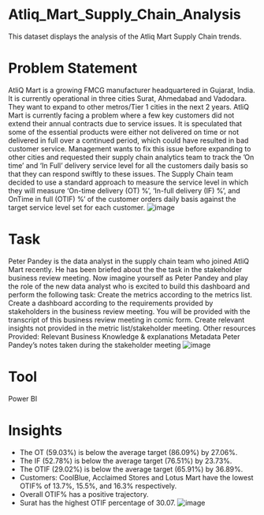 # Atliq_Mart_Supply_Chain_Analysis
This dataset displays the analysis of the Atliq Mart Supply Chain trends.

# Problem Statement
AtliQ Mart is a growing FMCG manufacturer headquartered in Gujarat, India. It is currently operational in three cities Surat, Ahmedabad and Vadodara. They want to expand to other metros/Tier 1 cities in the next 2 years.
AtliQ Mart is currently facing a problem where a few key customers did not extend their annual contracts due to service issues. It is speculated that some of the essential products were either not delivered on time or not delivered in full over a continued period, which could have resulted in bad customer service. Management wants to fix this issue before expanding to other cities and requested their supply chain analytics team to track the ’On time’ and ‘In Full’ delivery service level for all the customers daily basis so that they can respond swiftly to these issues.
The Supply Chain team decided to use a standard approach to measure the service level in which they will measure ‘On-time delivery (OT) %’, ‘In-full delivery (IF) %’, and OnTime in full (OTIF) %’ of the customer orders daily basis against the target service level set for each customer.
![image](https://user-images.githubusercontent.com/129093930/233623030-3c7455ce-df49-4c09-b273-eec6215010e4.png)

# Task
Peter Pandey is the data analyst in the supply chain team who joined AtliQ Mart recently. He has been briefed about the the task in the stakeholder business review meeting. Now imagine yourself as Peter Pandey and play the role of the new data analyst who is excited to build this dashboard and perform the following task:
Create the metrics according to the metrics list.
Create a dashboard according to the requirements provided by stakeholders in the business review meeting. You will be provided with the transcript of this business review meeting in comic form.
Create relevant insights not provided in the metric list/stakeholder meeting.
Other resources Provided:
Relevant Business Knowledge & explanations
Metadata
Peter Pandey’s notes taken during the stakeholder meeting
![image](https://user-images.githubusercontent.com/129093930/233623204-5fbbad4f-479b-4b56-beeb-ac511acccc41.png)

# Tool
Power BI

# Insights
- The OT (59.03%) is below the average target (86.09%) by 27.06%.
- The IF (52.78%) is below the average target (76.51%) by 23.73%.
- The OTIF (29.02%) is below the average target (65.91%) by 36.89%.
- Customers: CoolBlue, Acclaimed Stores and Lotus Mart have the
 lowest OTIF% of 13.7%, 15.5%, and 16.3% respectively.
- Overall OTIF% has a positive trajectory.
- Surat has the highest OTIF percentage of 30.07.
![image](https://user-images.githubusercontent.com/129093930/233623375-4c608f12-4ae0-4ad7-b616-ed05266d4c9e.png)






